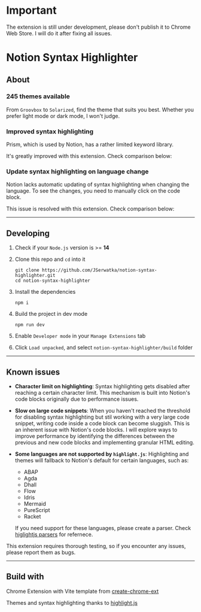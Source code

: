 # Important

The extension is still under development, please don't publish it to Chrome Web Store. I will do it after fixing all issues.

<!-- ![image](https://github.com/JSerwatka/notion-syntax-highlighter/assets/33938646/cc69a04a-1970-4426-9a20-e4b2460d2fdb)
![image](https://github.com/JSerwatka/notion-syntax-highlighter/assets/33938646/b71cd034-9a65-49c6-9bf0-d5f1d312bd19)
![image](https://github.com/JSerwatka/notion-syntax-highlighter/assets/33938646/4ebed17e-6243-4a51-87d1-bc6f0d4d9b54) -->

# Notion Syntax Highlighter

## About

### **245 themes available**

From `Groovbox` to `Solarized`, find the theme that suits you best. Whether you prefer light mode or dark mode, I won't judge.

<!-- #TODO add imgs -->

### **Improved syntax highlighting**

Prism, which is used by Notion, has a rather limited keyword library.

It's greatly improved with this extension. Check comparison below:

<!-- #TODO add imgs -->

### **Update syntax highlighting on language change**

Notion lacks automatic updating of syntax highlighting when changing the language. To see the changes, you need to manually click on the code block.

This issue is resolved with this extension. Check comparison below:

<!-- #TODO add gifs -->

---

## Developing

1. Check if your `Node.js` version is >= **14**
2. Clone this repo and `cd` into it
   ```shell
   git clone https://github.com/JSerwatka/notion-syntax-highlighter.git
   cd notion-syntax-highlighter
   ```
3. Install the dependencies
   ```shell
   npm i
   ```
4. Build the project in dev mode

   ```shell
   npm run dev
   ```

5. Enable `Developer mode` in your `Manage Extensions` tab
6. Click `Load unpacked`, and select `notion-syntax-highlighter/build` folder

---

## Known issues

- **Character limit on highlighting**: Syntax highlighting gets disabled after reaching a certain character limit. This mechanism is built into Notion's code blocks originally due to performance issues.
- **Slow on large code snippets**: When you haven't reached the threshold for disabling syntax highlighting but stil working with a very large code snippet, writing code inside a code block can become sluggish. This is an inherent issue with Notion's code blocks. I will explore ways to improve performance by identifying the differences between the previous and new code blocks and implementing granular HTML editing.
- **Some languages are not supported by `highlight.js`**: Highlighting and themes will fallback to Notion's default for certain languages, such as:

  - ABAP
  - Agda
  - Dhall
  - Flow
  - Idris
  - Mermaid
  - PureScript
  - Racket

  If you need support for these languages, please create a parser. Check [higlightjs parsers](https://github.com/highlightjs/highlight.js/tree/main/src/languages) for refernece.

This extension requires thorough testing, so if you encounter any issues, please report them as bugs.

---

## Build with

Chrome Extension with Vite template from [create-chrome-ext](https://github.com/guocaoyi/create-chrome-ext)

Themes and syntax highlighting thanks to [highlight.js](https://github.com/highlightjs/highlight.js)
